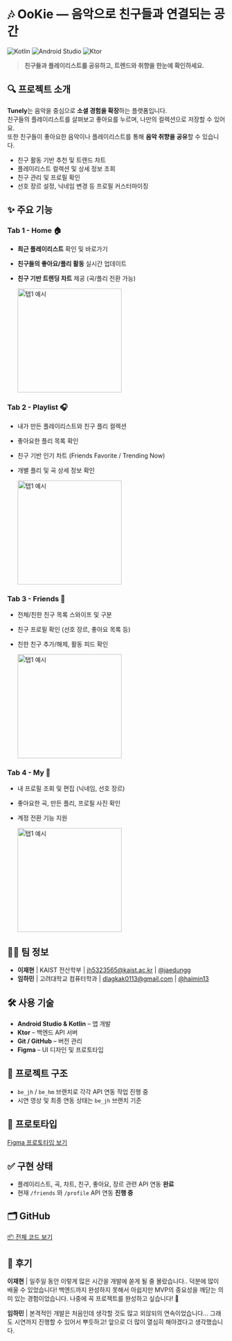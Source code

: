 # 🎶 OoKie — 음악으로 친구들과 연결되는 공간

![Kotlin](https://img.shields.io/badge/Kotlin-7F52FF?style=flat&logo=kotlin&logoColor=white)
![Android Studio](https://img.shields.io/badge/Android%20Studio-3DDC84?style=flat&logo=androidstudio&logoColor=white)
![Ktor](https://img.shields.io/badge/Ktor-000000?style=flat&logo=ktor&logoColor=white)

> **친구들과 플레이리스트를 공유하고, 트렌드와 취향을 한눈에 확인하세요.**



## 🔍 프로젝트 소개

**Tunely**는 음악을 중심으로 **소셜 경험을 확장**하는 플랫폼입니다.  
친구들의 플레이리스트를 살펴보고 좋아요를 누르며, 나만의 컬렉션으로 저장할 수 있어요.  
또한 친구들이 좋아요한 음악이나 플레이리스트를 통해 **음악 취향을 공유**할 수 있습니다.

- 친구 활동 기반 추천 및 트렌드 차트
- 플레이리스트 컬렉션 및 상세 정보 조회
- 친구 관리 및 프로필 확인
- 선호 장르 설정, 닉네임 변경 등 프로필 커스터마이징


## ✨ 주요 기능

### Tab 1 - Home 🏠

- **최근 플레이리스트** 확인 및 바로가기
- **친구들의 좋아요/플리 활동** 실시간 업데이트
- **친구 기반 트렌딩 차트** 제공 (곡/플리 전환 가능)

  <img src="https://github.com/haimin13/mcweek1/blob/be_jh/Img/tab1.gif?raw=true" alt="탭1 예시" width="240"/>

### Tab 2 - Playlist 🎧

- 내가 만든 플레이리스트와 친구 플리 컬렉션
- 좋아요한 플리 목록 확인
- 친구 기반 인기 차트 (Friends Favorite / Trending Now)
- 개별 플리 및 곡 상세 정보 확인

  <img src="https://github.com/haimin13/mcweek1/blob/be_jh/Img/tab2.gif?raw=true" alt="탭1 예시" width="240"/>

### Tab 3 - Friends 👥

- 전체/친한 친구 목록 스와이프 및 구분
- 친구 프로필 확인 (선호 장르, 좋아요 목록 등)
- 친한 친구 추가/해제, 활동 피드 확인

  <img src="https://github.com/haimin13/mcweek1/blob/be_jh/Img/tab3.gif?raw=true" alt="탭1 예시" width="240"/>

### Tab 4 - My 🙋

- 내 프로필 조회 및 편집 (닉네임, 선호 장르)
- 좋아요한 곡, 만든 플리, 프로필 사진 확인
- 계정 전환 기능 지원

  <img src="https://github.com/haimin13/mcweek1/blob/be_jh/Img/tab1.gif?raw=true" alt="탭1 예시" width="240"/>


## 🧑‍💻 팀 정보


- **이재현** | KAIST 전산학부 | jh5323565@kaist.ac.kr | [@jaedungg](https://github.com/jaedungg) 
- **임하민** | 고려대학교 컴퓨터학과 | dlagkak0113@gmail.com | [@haimin13](https://github.com/haimin13) 




## 🛠️ 사용 기술

- **Android Studio & Kotlin** – 앱 개발
- **Ktor** – 백엔드 API 서버
- **Git / GitHub** – 버전 관리
- **Figma** – UI 디자인 및 프로토타입



## 📁 프로젝트 구조

- `be_jh` / `be_hm` 브랜치로 각각 API 연동 작업 진행 중
- 시연 영상 및 최종 연동 상태는 `be_jh` 브랜치 기준



## 📱 프로토타입

[Figma 프로토타입 보기](https://www.figma.com/design/UK5RzqYodMFWKMywXvhzG3/OoKie?node-id=0-1&p=f&t=qZR58TqhjRZY8ZLl-0)
<!-- - [🎬 시연 영상 보기 (Home)](KakaoTalk_20250709_202325550.mp4)
- [🎬 시연 영상 보기 (Playlist)](KakaoTalk_20250709_202329326.mp4)
- [🎬 시연 영상 보기 (Friends)](KakaoTalk_20250709_200821815.mp4)
- [🎬 시연 영상 보기 (My)](KakaoTalk_20250709_200816998.mp4) -->


## ✅ 구현 상태

- 플레이리스트, 곡, 차트, 친구, 좋아요, 장르 관련 API 연동 **완료**
- 현재 `/friends` 와 `/profile` API 연동 **진행 중**



## 🗂️ GitHub

[📦 전체 코드 보기](https://github.com/haimin13/mcweek1)



## 🫠 후기

**이재현** | 일주일 동안 이렇게 많은 시간을 개발에 쏟게 될 줄 몰랐습니다.. 덕분에 많이 배울 수 있었습니다! 백엔드까지 완성하지 못해서 아쉽지만 MVP의 중요성을 깨닫는 의미 있는 경험이었습니다. 나중에 꼭 프로젝트를 완성하고 싶습니다!  


**임하민** | 본격적인 개발은 처음인데 생각할 것도 많고 외않되의 연속이었습니다... 그래도 시연까지 진행할 수 있어서 뿌듯하고! 앞으로 더 많이 열심히 해야겠다고 생각했습니다.


